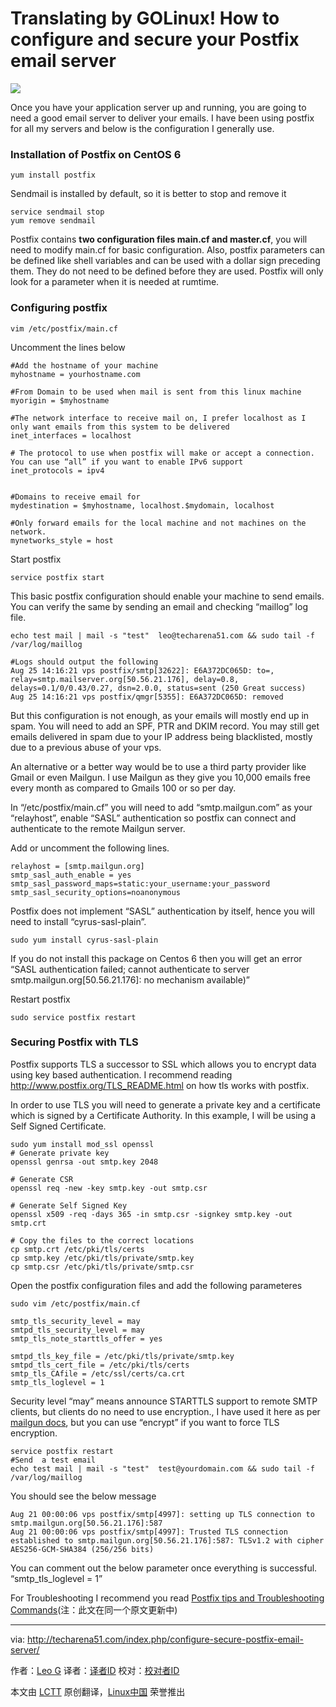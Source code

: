 Translating by GOLinux!
How to configure and secure your Postfix email server
================================================================================
![](http://techarena51.com/wp-content/uploads/2014/08/postfix.png)

Once you have your application server up and running, you are going to need a good email server to deliver your emails. I have been using postfix for all my servers and below is the configuration I generally use.

### Installation of Postfix on CentOS 6 ###

    yum install postfix

Sendmail is installed by default, so it is better to stop and remove it

    service sendmail stop
    yum remove sendmail

Postfix contains **two configuration files main.cf and master.cf**, you will need to modify main.cf for basic configuration. Also, postfix parameters can be defined like shell variables and can be used with a dollar sign preceding them. They do not need to be defined before they are used. Postfix will only look for a parameter when it is needed at rumtime.

### Configuring postfix ###

    vim /etc/postfix/main.cf

Uncomment the lines below

    #Add the hostname of your machine
    myhostname = yourhostname.com
    
    #From Domain to be used when mail is sent from this linux machine
    myorigin = $myhostname
    
    #The network interface to receive mail on, I prefer localhost as I only want emails from this system to be delivered
    inet_interfaces = localhost
    
    # The protocol to use when postfix will make or accept a connection. You can use “all” if you want to enable IPv6 support
    inet_protocols = ipv4
    
    
    #Domains to receive email for
    mydestination = $myhostname, localhost.$mydomain, localhost
    
    #Only forward emails for the local machine and not machines on the network.
    mynetworks_style = host

Start postfix

    service postfix start

This basic postfix configuration should enable your machine to send emails. You can verify the same by sending an email and checking “maillog” log file.

    echo test mail | mail -s "test"  leo@techarena51.com && sudo tail -f /var/log/maillog
    
    #Logs should output the following
    Aug 25 14:16:21 vps postfix/smtp[32622]: E6A372DC065D: to=, relay=smtp.mailserver.org[50.56.21.176], delay=0.8, delays=0.1/0/0.43/0.27, dsn=2.0.0, status=sent (250 Great success)
    Aug 25 14:16:21 vps postfix/qmgr[5355]: E6A372DC065D: removed

But this configuration is not enough, as your emails will mostly end up in spam. You will need to add an SPF, PTR and DKIM record. You may still get emails delivered in spam due to your IP address being blacklisted, mostly due to a previous abuse of your vps.

An alternative or a better way would be to use a third party provider like Gmail or even Mailgun.
I use Mailgun as they give you 10,000 emails free every month as compared to Gmails 100 or so per day.

In “/etc/postfix/main.cf” you will need to add “smtp.mailgun.com” as your “relayhost”, enable “SASL” authentication so postfix can connect and authenticate to the remote Mailgun server.

Add or uncomment the following lines.

    relayhost = [smtp.mailgun.org]
    smtp_sasl_auth_enable = yes
    smtp_sasl_password_maps=static:your_username:your_password
    smtp_sasl_security_options=noanonymous

Postfix does not implement “SASL” authentication by itself, hence you will need to install “cyrus-sasl-plain”.

    sudo yum install cyrus-sasl-plain

If you do not install this package on Centos 6 then you will get an error “SASL authentication failed; cannot authenticate to server smtp.mailgun.org[50.56.21.176]: no mechanism available)”

Restart postfix

    sudo service postfix restart

### Securing Postfix with TLS ###

Postfix supports TLS a successor to SSL which allows you to encrypt data using key based authentication. I recommend reading http://www.postfix.org/TLS_README.html on how tls works with postfix.

In order to use TLS you will need to generate a private key and a certificate which is signed by a Certificate Authority. In this example, I will be using a Self Signed Certificate.

    sudo yum install mod_ssl openssl
    # Generate private key 
    openssl genrsa -out smtp.key 2048 
    
    # Generate CSR 
    openssl req -new -key smtp.key -out smtp.csr
    
    # Generate Self Signed Key
    openssl x509 -req -days 365 -in smtp.csr -signkey smtp.key -out smtp.crt
    
    # Copy the files to the correct locations
    cp smtp.crt /etc/pki/tls/certs
    cp smtp.key /etc/pki/tls/private/smtp.key
    cp smtp.csr /etc/pki/tls/private/smtp.csr

Open the postfix configuration files and add the following parameteres

    sudo vim /etc/postfix/main.cf
    
    smtp_tls_security_level = may
    smtpd_tls_security_level = may
    smtp_tls_note_starttls_offer = yes
    
    smtpd_tls_key_file = /etc/pki/tls/private/smtp.key
    smtpd_tls_cert_file = /etc/pki/tls/certs
    smtp_tls_CAfile = /etc/ssl/certs/ca.crt
    smtp_tls_loglevel = 1

Security level “may” means announce STARTTLS support to remote SMTP clients, but clients do no need to use encryption., I have used it here as per [mailgun docs][1], but you can use “encrypt” if you want to force TLS encryption.

    service postfix restart
    #Send  a test email
    echo test mail | mail -s "test"  test@yourdomain.com && sudo tail -f /var/log/maillog

You should see the below message 

    Aug 21 00:00:06 vps postfix/smtp[4997]: setting up TLS connection to smtp.mailgun.org[50.56.21.176]:587
    Aug 21 00:00:06 vps postfix/smtp[4997]: Trusted TLS connection established to smtp.mailgun.org[50.56.21.176]:587: TLSv1.2 with cipher AES256-GCM-SHA384 (256/256 bits)

You can comment out the below parameter once everything is successful.
“smtp_tls_loglevel = 1”

For Troubleshooting I recommend you read [Postfix tips and Troubleshooting Commands][2](注：此文在同一个原文更新中)

--------------------------------------------------------------------------------

via: http://techarena51.com/index.php/configure-secure-postfix-email-server/

作者：[Leo G][a]
译者：[译者ID](https://github.com/译者ID)
校对：[校对者ID](https://github.com/校对者ID)

本文由 [LCTT](https://github.com/LCTT/TranslateProject) 原创翻译，[Linux中国](http://linux.cn/) 荣誉推出

[a]:http://techarena51.com/
[1]:http://documentation.mailgun.com/user_manual.html#smtp-relay
[2]:http://techarena51.com/index.php/postfix-configuration-and-explanation-of-parameters/
